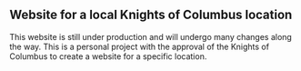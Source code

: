 ## Website for a local Knights of Columbus location

This website is still under production and will undergo many changes along the way.
This is a personal project with the approval of the Knights of Columbus to create a website for a specific location.
